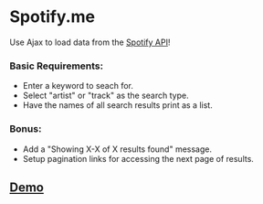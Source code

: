 # Spotify.me

Use Ajax to load data from the [Spotify API](https://developer.spotify.com/web-api/search-item/)! 

### Basic Requirements:

 - Enter a keyword to seach for.
 - Select "artist" or "track" as the search type.
 - Have the names of all search results print as a list.
 
### Bonus:

 - Add a "Showing X-X of X results found" message.
 - Setup pagination links for accessing the next page of results.

## [Demo](http://ga-wdi-exercises.github.io/spotify-me/)
